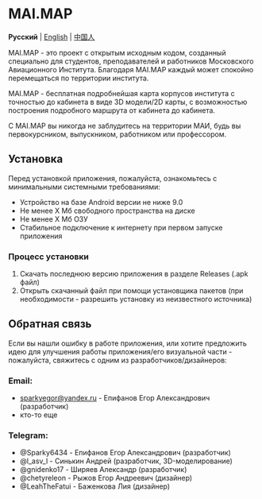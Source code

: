 # MAI.MAP

**Русский** | [English](README-en.md) | [中国人](README-cn.md)

MAI.MAP - это проект с открытым исходным кодом, созданный специально для студентов, преподавателей и работников Московского Авиационного Института.
Благодаря MAI.MAP каждый может спокойно перемещаться по территории института.

MAI.MAP - бесплатная подробнейшая карта корпусов института с точностью до кабинета в виде 3D модели/2D карты, с возможностью построения подробного маршрута от кабинета до кабинета.

С MAI.MAP вы никогда не заблудитесь на территории МАИ, будь вы первокурсником, выпускником, работником или профессором.

## Установка

Перед установкой приложения, пожалуйста, ознакомьтесь с минимальными системными требованиями:
* Устройство на базе Android версии не ниже 9.0
* Не менее X Мб свободного пространства на диске
* Не менее X Мб ОЗУ
* Стабильное подключение к интернету при первом запуске приложения

### Процесс установки

1) Скачать последнюю версию приложения в разделе Releases (.apk файл)
2) Открыть скачанный файл при помощи установщика пакетов (при необходимости - разрешить установку из неизвестного источника)

## Обратная связь

Если вы нашли ошибку в работе приложения, или хотите предложить идею для улучшения работы приложения/его визуальной части - пожалуйста, свяжитесь с одним из разработчиков/дизайнеров:

### Email:
* sparkyegor@yandex.ru - Епифанов Егор Александрович (разработчик)
* кто-то еще

### Telegram:
* @Sparky6434 - Епифанов Егор Александрович (разработчик)
* @l_asv_l - Синькин Андрей (разработчик, 3D-моделирование)
* @gnidenko17 - Ширяев Александр (разработчик)
* @chetyreleon - Рыжов Егор Андреевич (дизайнер)
* @LeahTheFatui - Баженкова Лия (дизайнер)
